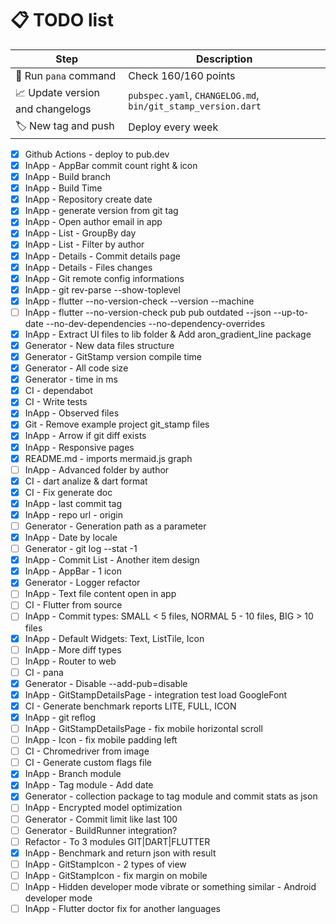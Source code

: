 # 📋 TODO list

| Step                             | Description                                                  |
| -------------------------------- | ------------------------------------------------------------ |
| 🔧 Run `pana` command            | Check 160/160 points                                         |
| 📈 Update version and changelogs | `pubspec.yaml`, `CHANGELOG.md`, `bin/git_stamp_version.dart` |
| 🏷️ New tag and push              | Deploy every week                                            |

- [x] Github Actions - deploy to pub.dev
- [x] InApp - AppBar commit count right & icon
- [x] InApp - Build branch
- [x] InApp - Build Time
- [x] InApp - Repository create date
- [x] InApp - generate version from git tag
- [x] InApp - Open author email in app
- [x] InApp - List - GroupBy day
- [x] InApp - List - Filter by author
- [x] InApp - Details - Commit details page
- [x] InApp - Details - Files changes
- [x] InApp - Git remote config informations
- [x] InApp - git rev-parse --show-toplevel
- [x] InApp - flutter --no-version-check --version --machine
- [ ] InApp - flutter --no-version-check pub pub outdated --json --up-to-date --no-dev-dependencies --no-dependency-overrides
- [x] InApp - Extract UI files to lib folder & Add aron_gradient_line package
- [x] Generator - New data files structure
- [x] Generator - GitStamp version compile time
- [x] Generator - All code size
- [x] Generator - time in ms
- [x] CI - dependabot
- [x] CI - Write tests
- [x] InApp - Observed files
- [x] Git - Remove example project git_stamp files
- [x] InApp - Arrow if git diff exists
- [x] InApp - Responsive pages
- [x] README.md - imports mermaid.js graph
- [ ] InApp - Advanced folder by author
- [x] CI - dart analize & dart format
- [x] CI - Fix generate doc
- [x] InApp - last commit tag
- [x] InApp - repo url - origin
- [ ] Generator - Generation path as a parameter
- [x] InApp - Date by locale
- [ ] Generator - git log --stat -1
- [x] InApp - Commit List - Another item design
- [x] InApp - AppBar - 1 icon
- [x] Generator - Logger refactor
- [ ] InApp - Text file content open in app
- [ ] CI - Flutter from source
- [ ] InApp - Commit types: SMALL < 5 files, NORMAL 5 - 10 files, BIG > 10 files
- [x] InApp - Default Widgets: Text, ListTile, Icon
- [ ] InApp - More diff types
- [ ] InApp - Router to web
- [ ] CI - pana
- [x] Generator - Disable --add-pub=disable
- [x] InApp - GitStampDetailsPage - integration test load GoogleFont
- [x] CI - Generate benchmark reports LITE, FULL, ICON
- [x] InApp - git reflog
- [ ] InApp - GitStampDetailsPage - fix mobile horizontal scroll
- [ ] InApp - Icon - fix mobile padding left
- [ ] CI - Chromedriver from image
- [ ] CI - Generate custom flags file
- [x] InApp - Branch module
- [x] InApp - Tag module - Add date
- [x] Generator - collection package to tag module and commit stats as json
- [ ] InApp - Encrypted model optimization
- [ ] Generator - Commit limit like last 100
- [ ] Generator - BuildRunner integration?
- [ ] Refactor - To 3 modules GIT|DART|FLUTTER
- [x] InApp - Benchmark and return json with result
- [ ] InApp - GitStampIcon - 2 types of view
- [ ] InApp - GitStampIcon - fix margin on mobile
- [ ] InApp - Hidden developer mode vibrate or something similar - Android developer mode
- [ ] InApp - Flutter doctor fix for another languages
